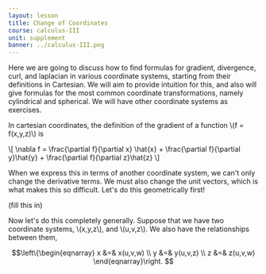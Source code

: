```yaml
---
layout: lesson
title: Change of Coordinates
course: calculus-III
unit: supplement
banner: ../calculus-III.png
---
```


Here we are going to discuss how to find formulas for gradient, divergence, curl, and laplacian in various coordinate systems, starting from their definitions in Cartesian. We will aim to provide intuition for this, and also will give formulas for the most common coordinate transformations, namely cylindrical and spherical. We will have other coordinate systems as exercises. 

In cartesian coordinates, the definition of the gradient of a function \\(f = f(x,y,z)\\) is 

\\[ \nabla f = \frac{\partial f}{\partial x} \hat{x} + \frac{\partial f}{\partial y}\hat{y} + \frac{\partial f}{\partial z}\hat{z} \\]

When we express this in terms of another coordinate system, we can't only change the derivative terms. We must also change the unit vectors, which is what makes this so difficult. Let's do this geometrically first! 

(fill this in)


Now let's do this completely generally. Suppose that we have two coordinate systems, \\(x,y,z\\), and \\(u,v,z\\). We also have the relationships between them, 

$$\left\{\begin{eqnarray}
x &=& x(u,v,w) \\
y &=& y(u,v,z) \\
z &=& z(u,v,w)
\end{eqnarray}\right.
$$
